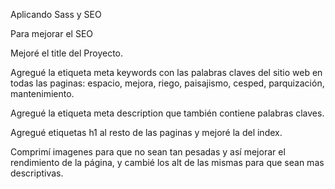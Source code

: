 Aplicando Sass y SEO

Para mejorar el SEO

Mejoré el title del Proyecto.

Agregué la etiqueta meta keywords con las palabras claves del sitio web en todas las paginas: espacio, mejora, riego, paisajismo, cesped, parquización, mantenimiento.

Agregué la etiqueta meta description que también contiene palabras claves.

Agregué etiquetas h1 al resto de las paginas  y mejoré la del index.

Comprimí  imagenes para que no sean tan pesadas y así mejorar el rendimiento de la página, y cambié los alt de las mismas para que sean mas descriptivas.

